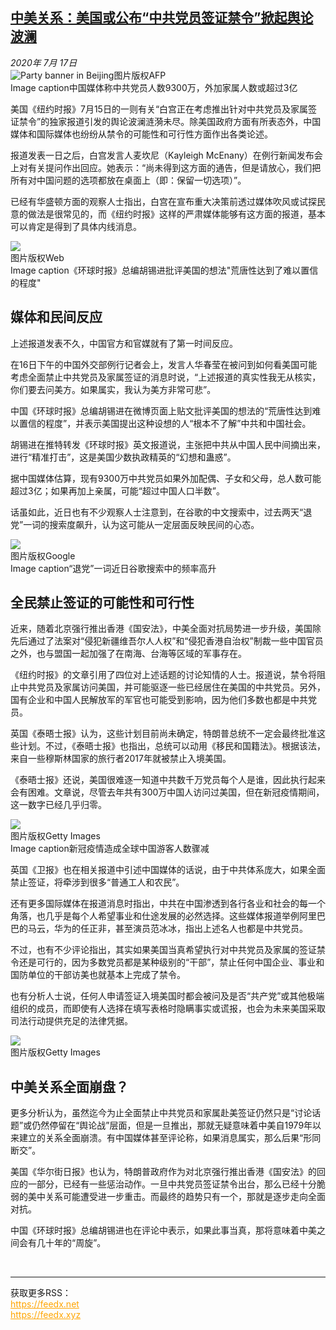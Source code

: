 <!--1595136758000-->
[中美关系：美国或公布“中共党员签证禁令”掀起舆论波澜](http://www.bbc.com/zhongwen/simp/world-53445210)
------

<div><i>2020年 7月 17日</i></div><div><div class="story-body__inner" property="articleBody"><div class="media-landscape has-caption full-width lead"><span class="image-and-copyright-container"><img class="js-image-replace" alt="Party banner in Beijing" src="https://images.weserv.nl/?url=ichef.bbci.co.uk/news/640/cpsprodpb/0732/production/_113424810_70eedaad-2fc8-4d01-9a50-2d25e777df53.jpg"><span class="off-screen">图片版权</span><span class="story-image-copyright">AFP</span></span><figcaption class="media-caption"><span class="off-screen">Image caption</span><span class="media-caption__text">中国媒体称中共党员人数9300万，外加家属人数或超过3亿</span></figcaption></div><p class="story-body__introduction">美国《纽约时报》7月15日的一则有关“白宫正在考虑推出针对中共党员及家属签证禁令”的独家报道引发的舆论波澜涟漪未尽。除美国政府方面有所表态外，中国媒体和国际媒体也纷纷从禁令的可能性和可行性方面作出各类论述。</p><div id="bbccom_mpu_3" class="bbccom_slot mpu-ad" aria-hidden="true"><div class="bbccom_advert"></div></div><p>报道发表一日之后，白宫发言人麦坎尼（Kayleigh McEnany）在例行新闻发布会上对有关提问作出回应。她表示：“尚未得到这方面的通告，但是请放心，我们把所有对中国问题的选项都放在桌面上（即：保留一切选项）”。</p><p>已经有华盛顿方面的观察人士指出，白宫在宣布重大决策前透过媒体吹风或试探民意的做法是很常见的，而《纽约时报》这样的严肃媒体能够有这方面的报道，基本可以肯定是得到了具体内线消息。 </p><div id="bbccom_mpu_1_2" class="bbccom_slot mpu-ad" aria-hidden="true"><div class="bbccom_advert"></div></div><div class="media-landscape has-caption full-width"><span class="image-and-copyright-container"><img src="https://images.weserv.nl/?url=ichef.bbci.co.uk/news/640/cpsprodpb/149E/production/_113487250_1d41948a-66eb-4d56-b7ba-30c125bf309d.jpg"><br><span class="off-screen">图片版权</span><span class="story-image-copyright">Web</span></span><figcaption class="media-caption"><span class="off-screen">Image caption</span><span class="media-caption__text">《环球时报》总编胡锡进批评美国的想法"荒唐性达到了难以置信的程度"</span></figcaption></div><h2 class="story-body__crosshead">媒体和民间反应</h2><p>上述报道发表不久，中国官方和官媒就有了第一时间反应。</p><p>在16日下午的中国外交部例行记者会上，发言人华春莹在被问到如何看美国可能考虑全面禁止中共党员及家属签证的消息时说，“上述报道的真实性我无从核实，你们要去问美方。如果属实，我认为美方非常可悲”。 </p><p>中国《环球时报》总编胡锡进在微博页面上贴文批评美国的想法的“荒唐性达到难以置信的程度”，并表示美国提出这种设想的人“根本不了解”中共和中国社会。</p><p>胡锡进在推特转发《环球时报》英文报道说，主张把中共从中国人民中间摘出来，进行“精准打击”，这是美国少数执政精英的“幻想和蛊惑”。</p><p>据中国媒体估算，现有9300万中共党员如果外加配偶、子女和父母，总人数可能超过3亿；如果再加上亲属，可能“超过中国人口半数”。</p><p>话虽如此，近日也有不少观察人士注意到，在谷歌的中文搜索中，过去两天“退党”一词的搜索度飙升，认为这可能从一定层面反映民间的心态。</p><div class="media-landscape has-caption full-width"><span class="image-and-copyright-container"><img src="https://images.weserv.nl/?url=ichef.bbci.co.uk/news/640/cpsprodpb/CEDE/production/_113485925_f4a94a68-d5d6-443e-bc7a-5c30a5a4e1ea.jpg"><br><span class="off-screen">图片版权</span><span class="story-image-copyright">Google</span></span><figcaption class="media-caption"><span class="off-screen">Image caption</span><span class="media-caption__text">“退党”一词近日谷歌搜索中的频率高升</span></figcaption></div><h2 class="story-body__crosshead">全民禁止签证的可能性和可行性</h2><p>近来，随着北京强行推出香港《国安法》，中美全面对抗局势进一步升级，美国除先后通过了法案对“侵犯新疆维吾尔人人权”和“侵犯香港自治权”制裁一些中国官员之外，也与盟国一起加强了在南海、台海等区域的军事存在。</p><p> 《纽约时报》的文章引用了四位对上述话题的讨论知情的人士。报道说，禁令将阻止中共党员及家属访问美国，并可能驱逐一些已经居住在美国的中共党员。另外，国有企业和中国人民解放军的军官也可能受到影响，因为他们多数也都是中共党员。</p><p> 英国《泰晤士报》认为，这些计划目前尚未确定，特朗普总统不一定会最终批准这些计划。不过，《泰晤士报》也指出，总统可以动用《移民和国籍法》。根据该法，来自一些穆斯林国家的旅行者2017年就被禁止入境美国。</p><p> 《泰晤士报》还说，美国很难逐一知道中共数千万党员每个人是谁，因此执行起来会有困难。文章说，尽管去年共有300万中国人访问过美国，但在新冠疫情期间，这一数字已经几乎归零。</p><div class="media-landscape has-caption full-width"><span class="image-and-copyright-container"><img src="https://images.weserv.nl/?url=ichef.bbci.co.uk/news/640/cpsprodpb/5552/production/_113424812_49173e32-1402-4be8-8146-273f6a96997b.jpg"><br><span class="off-screen">图片版权</span><span class="story-image-copyright">Getty Images</span></span><figcaption class="media-caption"><span class="off-screen">Image caption</span><span class="media-caption__text">新冠疫情造成全球中国游客人数骤减</span></figcaption></div><p>英国《卫报》也在相关报道中引述中国媒体的话说，由于中共体系庞大，如果全面禁止签证，将牵涉到很多“普通工人和农民”。</p><p>还有更多国际媒体在报道消息时指出，中共在中国渗透到各行各业和社会的每一个角落，也几乎是每个人希望事业和仕途发展的必然选择。这些媒体报道举例阿里巴巴的马云，华为的任正非，甚至演员范冰冰，指出上述名人也都是中共党员。</p><p>不过，也有不少评论指出，其实如果美国当真希望执行对中共党员及家属的签证禁令还是可行的，因为多数党员都是某种级别的“干部”，禁止任何中国企业、事业和国防单位的干部访美也就基本上完成了禁令。</p><p>也有分析人士说，任何人申请签证入境美国时都会被问及是否“共产党”或其他极端组织的成员，而即使有人选择在填写表格时隐瞒事实或谎报，也会为未来美国采取司法行动提供充足的法律凭据。</p><div class="media-landscape no-caption full-width"><span class="image-and-copyright-container"><img src="https://images.weserv.nl/?url=ichef.bbci.co.uk/news/640/cpsprodpb/13785/production/_113394797_trumphongkong.jpg"><br><span class="off-screen">图片版权</span><span class="story-image-copyright">Getty Images</span></span></div><h2 class="story-body__crosshead">中美关系全面崩盘？ </h2><p>更多分析认为，虽然迄今为止全面禁止中共党员和家属赴美签证仍然只是“讨论话题”或仍然停留在“舆论战”层面，但是一旦推出，那就无疑意味着中美自1979年以来建立的关系全面崩溃。有中国媒体甚至评论称，如果消息属实，那么后果“形同断交”。</p><p>美国《华尔街日报》也认为，特朗普政府作为对北京强行推出香港《国安法》的回应的一部分，已经有一些惩治动作。一旦中共党员签证禁令出台，那么已经十分脆弱的美中关系可能遭受进一步重击。而最终的趋势只有一个，那就是逐步走向全面对抗。</p><p>中国《环球时报》总编胡锡进也在评论中表示，如果此事当真，那将意味着中美之间会有几十年的“周旋”。</p></div></div><br><hr><div>获取更多RSS：<br><a href="https://feedx.net" style="color:orange" target="_blank">https://feedx.net</a> <br><a href="https://feedx.xyz" style="color:orange" target="_blank">https://feedx.xyz</a><br></div>
